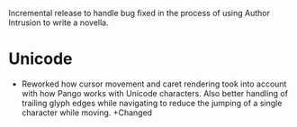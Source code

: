 Incremental release to handle bug fixed in the process of using Author Intrusion to write a novella.

# Unicode

- Reworked how cursor movement and caret rendering took into account with how Pango works with Unicode characters. Also better handling of trailing glyph edges while navigating to reduce the jumping of a single character while moving. +Changed
